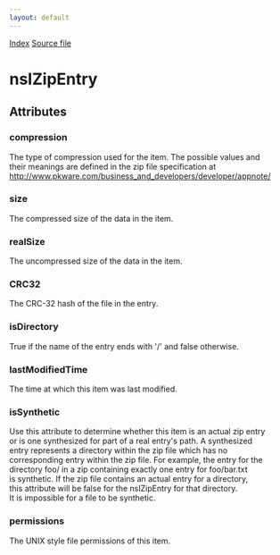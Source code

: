 ```yaml
---
layout: default
---
```

<div id='links'><a href="../index.html">Index</a>
<a href="http://dxr.mozilla.org/mozilla-central/source/modules/libjar/nsIZipReader.idl">Source file</a>
</div>

# nsIZipEntry #

## Attributes ##

### compression ###
  
The type of compression used for the item.  The possible values and  
their meanings are defined in the zip file specification at  
http://www.pkware.com/business_and_developers/developer/appnote/  
  

### size ###
  
The compressed size of the data in the item.  
  

### realSize ###
  
The uncompressed size of the data in the item.  
  

### CRC32 ###
  
The CRC-32 hash of the file in the entry.  
  

### isDirectory ###
  
True if the name of the entry ends with '/' and false otherwise.  
  

### lastModifiedTime ###
  
The time at which this item was last modified.  
  

### isSynthetic ###
  
Use this attribute to determine whether this item is an actual zip entry  
or is one synthesized for part of a real entry's path.  A synthesized  
entry represents a directory within the zip file which has no  
corresponding entry within the zip file.  For example, the entry for the  
directory foo/ in a zip containing exactly one entry for foo/bar.txt  
is synthetic.  If the zip file contains an actual entry for a directory,  
this attribute will be false for the nsIZipEntry for that directory.  
It is impossible for a file to be synthetic.  
  

### permissions ###
  
The UNIX style file permissions of this item.  
  
